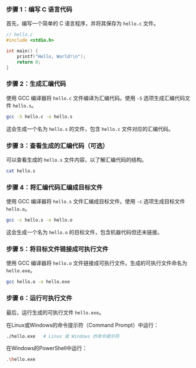 ### 步骤 1：编写 C 语言代码

首先，编写一个简单的 C 语言程序，并将其保存为 `hello.c` 文件。

```c
// hello.c
#include <stdio.h>

int main() {
    printf("Hello, World!\n");
    return 0;
}
```

### 步骤 2：生成汇编代码

使用 GCC 编译器将 `hello.c` 文件编译为汇编代码。使用 `-S` 选项生成汇编代码文件 `hello.s`。

```sh
gcc -S hello.c -o hello.s
```

这会生成一个名为 `hello.s` 的文件，包含 `hello.c` 文件对应的汇编代码。

### 步骤 3：查看生成的汇编代码（可选）

可以查看生成的 `hello.s` 文件内容，以了解汇编代码的结构。

```sh
cat hello.s
```

### 步骤 4：将汇编代码汇编成目标文件

使用 GCC 编译器将 `hello.s` 文件汇编成目标文件。使用 `-c` 选项生成目标文件 `hello.o`。

```sh
gcc -c hello.s -o hello.o
```

这会生成一个名为 `hello.o` 的目标文件，包含机器代码但还未链接。

### 步骤 5：将目标文件链接成可执行文件

使用 GCC 编译器将 `hello.o` 文件链接成可执行文件。生成的可执行文件命名为 `hello.exe`。

```sh
gcc hello.o -o hello.exe
```

### 步骤 6：运行可执行文件

最后，运行生成的可执行文件 `hello.exe`。

在Linux或Windows的命令提示符（Command Prompt）中运行：

```sh
./hello.exe   # Linux 或 Windows 的命令提示符
```

在Windows的PowerShell中运行：

```sh
.\hello.exe
```
